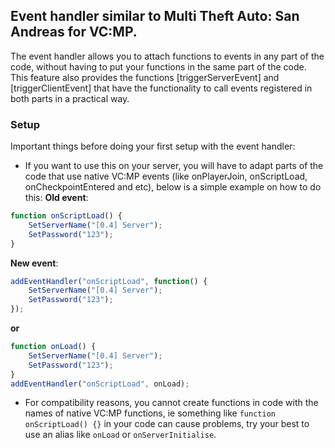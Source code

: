 ## Event handler similar to Multi Theft Auto: San Andreas for VC:MP.

The event handler allows you to attach functions to events in any part of the code, without having to put your functions in the same part of the code. This feature also provides the functions [triggerServerEvent] and [triggerClientEvent] that have the functionality to call events registered in both parts in a practical way.

### Setup
Important things before doing your first setup with the event handler:

- If you want to use this on your server, you will have to adapt parts of the code that use native VC:MP events (like onPlayerJoin, onScriptLoad, onCheckpointEntered and etc), below is a simple example on how to do this:
**Old event**:
```js
function onScriptLoad() {
	SetServerName("[0.4] Server");
	SetPassword("123");
}
```

**New event**:
```js
addEventHandler("onScriptLoad", function() {
	SetServerName("[0.4] Server");
	SetPassword("123");
});
```
**or**
```js
function onLoad() {
	SetServerName("[0.4] Server");
	SetPassword("123");
}
addEventHandler("onScriptLoad", onLoad);
```
- For compatibility reasons, you cannot create functions in code with the names of native VC:MP functions, ie something like `function onScriptLoad() {}` in your code can cause problems, try your best to use an alias like `onLoad` or `onServerInitialise`.
